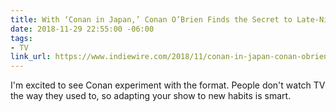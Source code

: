 ```yaml
---
title: With ‘Conan in Japan,’ Conan O’Brien Finds the Secret to Late-Night’s Future
date: 2018-11-29 22:55:00 -06:00
tags:
- TV
link_url: https://www.indiewire.com/2018/11/conan-in-japan-conan-obrien-tbs-changes-1202023778/
---
```


I'm excited to see Conan experiment with the format. People don't watch TV the way they used to, so adapting your show to new habits is smart.

